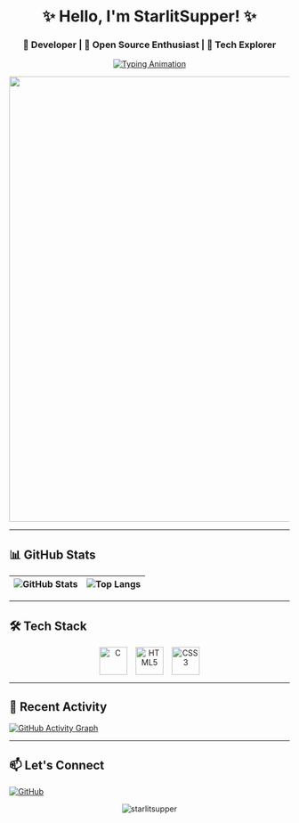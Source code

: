 <h1 align="center">✨ Hello, I'm StarlitSupper! ✨</h1>
<h3 align="center">🔭 Developer | 🌌 Open Source Enthusiast | 🚀 Tech Explorer</h3>

<p align="center">
  <a href="https://github.com/starlitsupper"><img src="https://readme-typing-svg.herokuapp.com?font=Fira+Code&size=24&duration=3000&color=7F00FF&width=550&lines=Welcome+to+my+GitHub+Profile!;Let's+build+something+awesome+%3A\)" alt="Typing Animation" /> </a>
</p>

<p align="center">
  <a href="https://github.com/starlitsupper">
    <img src="https://github-profile-3d-contrib.vercel.app/view?username=starlitsupper&theme=radical" onerror="this.parentElement.style.display='none'" width="800" />
  </a>
</p>

---

## **📊 GitHub Stats**
| ![GitHub Stats](https://github-readme-stats.vercel.app/api?username=starlitsupper&show_icons=true&theme=radical&hide_border=true) | ![Top Langs](https://github-readme-stats.vercel.app/api/top-langs/?username=starlitsupper&layout=compact&theme=radical&hide_border=true) |
|----------------------------------------------------------------------------------------------------------------------------------|----------------------------------------------------------------------------------------------------------------------------------------|

---

## **🛠️ Tech Stack**
<div align="center" style="display: flex; flex-wrap: wrap; justify-content: center; gap: 15px;">
  <img src="https://cdn.jsdelivr.net/gh/devicons/devicon/icons/c/c-original.svg" width="50" title="C"/>
  <img src="https://cdn.jsdelivr.net/gh/devicons/devicon/icons/html5/html5-original.svg" width="50" title="HTML5"/>
  <img src="https://cdn.jsdelivr.net/gh/devicons/devicon/icons/css3/css3-original.svg" width="50" title="CSS3"/>
</div>

---

## **🌌 Recent Activity**
[![GitHub Activity Graph](https://github-readme-activity-graph.vercel.app/graph?username=starlitsupper&theme=github-dark)](https://github.com/starlitsupper)

---

## **📫 Let's Connect**
[![GitHub](https://img.shields.io/badge/GitHub-181717?style=for-the-badge&logo=github&logoColor=white)](https://github.com/starlitsupper)

<p align="center">
  <img src="https://komarev.com/ghpvc/?username=starlitsupper&label=Profile%20Views&color=7F00FF&style=flat" alt="starlitsupper" />
</p>
